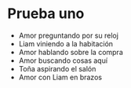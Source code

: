 # Prueba uno

- Amor preguntando por su reloj
- Liam viniendo a la habitación
- Amor hablando sobre la compra
- Amor buscando cosas aquí
- Toña aspirando el salón 
- Amor con Liam en brazos